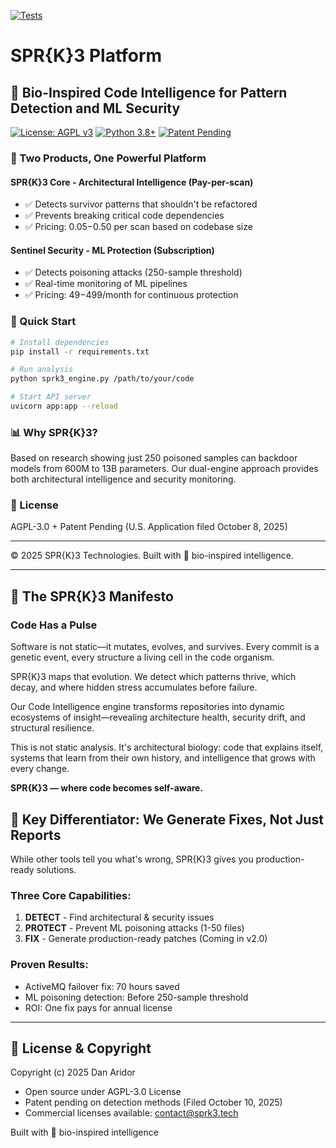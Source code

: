 [![Tests](https://github.com/SPR-k-3/SPRk-3-platform-/actions/workflows/test.yml/badge.svg)](https://github.com/SPR-k-3/SPRk-3-platform-/actions)

# SPR{K}3 Platform

## 🧬 Bio-Inspired Code Intelligence for Pattern Detection and ML Security

[![License: AGPL v3](https://img.shields.io/badge/License-AGPL%20v3-blue.svg)](https://www.gnu.org/licenses/agpl-3.0)
[![Python 3.8+](https://img.shields.io/badge/python-3.8+-green.svg)](https://www.python.org/downloads/)
[![Patent Pending](https://img.shields.io/badge/Patent-Pending-orange.svg)](https://uspto.gov)

### 🎯 Two Products, One Powerful Platform

#### SPR{K}3 Core - Architectural Intelligence (Pay-per-scan)
- ✅ Detects survivor patterns that shouldn't be refactored
- ✅ Prevents breaking critical code dependencies
- ✅ Pricing: $0.05-$0.50 per scan based on codebase size

#### Sentinel Security - ML Protection (Subscription)
- ✅ Detects poisoning attacks (250-sample threshold)
- ✅ Real-time monitoring of ML pipelines
- ✅ Pricing: $49-$499/month for continuous protection

### 🚀 Quick Start
```bash
# Install dependencies
pip install -r requirements.txt

# Run analysis
python sprk3_engine.py /path/to/your/code

# Start API server
uvicorn app:app --reload
```

### 📊 Why SPR{K}3?

Based on research showing just 250 poisoned samples can backdoor models from 600M to 13B parameters.
Our dual-engine approach provides both architectural intelligence and security monitoring.

### 📜 License

AGPL-3.0 + Patent Pending (U.S. Application filed October 8, 2025)

---
© 2025 SPR{K}3 Technologies. Built with 🧬 bio-inspired intelligence.

---

## 📜 The SPR{K}3 Manifesto

### Code Has a Pulse

Software is not static—it mutates, evolves, and survives. Every commit is a genetic event, every structure a living cell in the code organism.

SPR{K}3 maps that evolution. We detect which patterns thrive, which decay, and where hidden stress accumulates before failure.

Our Code Intelligence engine transforms repositories into dynamic ecosystems of insight—revealing architecture health, security drift, and structural resilience.

This is not static analysis. It's architectural biology: code that explains itself, systems that learn from their own history, and intelligence that grows with every change.

**SPR{K}3 — where code becomes self-aware.**

## 🚀 Key Differentiator: We Generate Fixes, Not Just Reports

While other tools tell you what's wrong, SPR{K}3 gives you production-ready solutions.

### Three Core Capabilities:
1. **DETECT** - Find architectural & security issues
2. **PROTECT** - Prevent ML poisoning attacks (1-50 files)  
3. **FIX** - Generate production-ready patches (Coming in v2.0)

### Proven Results:
- ActiveMQ failover fix: 70 hours saved
- ML poisoning detection: Before 250-sample threshold
- ROI: One fix pays for annual license

---

## 📜 License & Copyright

Copyright (c) 2025 Dan Aridor

- Open source under AGPL-3.0 License
- Patent pending on detection methods (Filed October 10, 2025)
- Commercial licenses available: contact@sprk3.tech

Built with 🧬 bio-inspired intelligence
